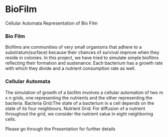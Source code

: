 # BioFilm
Cellular Automata Representation of Bio Film

### Bio Film

Biofilms are communities of very small organisms that adhere to a substratum(surface) because their chances of survival improve when they reside in colonies. 
In this project, we have tried to simulate simple biofilms reflecting their formation and sustenance.
Each bacterium has a growth rate with which they divide and a nutrient consumption rate as well.

### Cellular Automata
The simulation of growth of a biofilm involves a cellular automation of two 
m x n grids, one representing the nutrients and the other representing the bacteria. 
Bacteria Grid:The state of a bacterium in a cell depends on the state of its four neighbours. 
Nutrient Grid: For diffusion of a nutrient throughout the grid, we consider the nutrient value in eight neighboring cells.

Please go through the Presentation for further details


